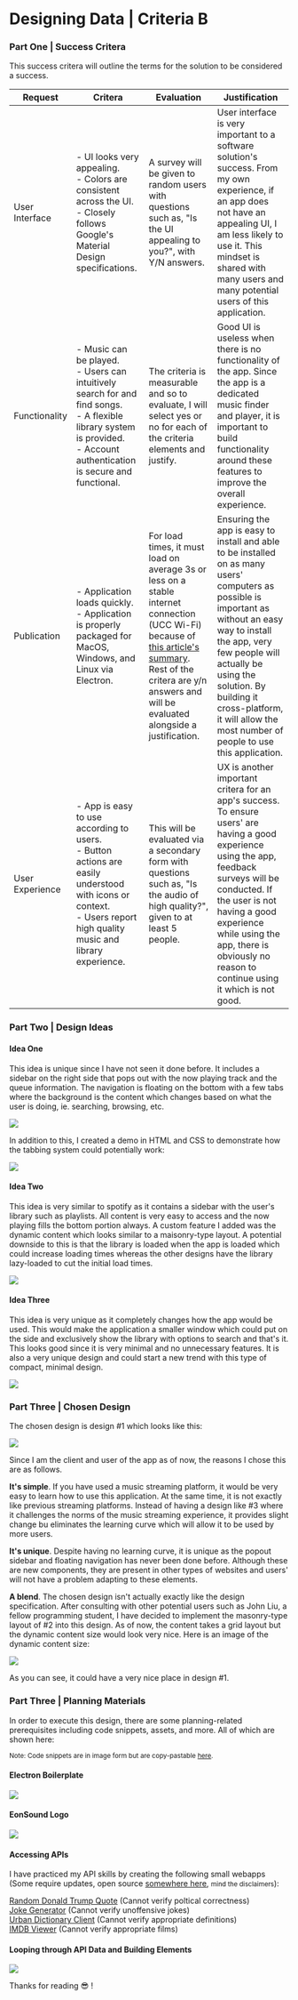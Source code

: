 # Designing Data | Criteria B

### Part One | Success Critera
<p>This success critera will outline the terms for the solution to be considered a success.</p>

| Request| Critera | Evaluation | Justification |
| - | - | - | - |
| User Interface | - UI looks very appealing.<br>- Colors are consistent across the UI.<br>- Closely follows Google's Material Design specifications.  | A survey will be given to random users with questions such as, "Is the UI appealing to you?", with Y/N answers. | User interface is very important to a software solution's success. From my own experience, if an app does not have an appealing UI, I am less likely to use it. This mindset is shared with many users and many potential users of this application. |
| Functionality | - Music can be played.<br> - Users can intuitively search for and find songs.<br>- A flexible library system is provided.<br>- Account authentication is secure and functional. | The criteria is measurable and so to evaluate, I will select yes or no for each of the criteria elements and justify. | Good UI is useless when there is no functionality of the app. Since the app is a dedicated music finder and player, it is important to build functionality around these features to improve the overall experience. |
| Publication | - Application loads quickly. <br>- Application is properly packaged for MacOS, Windows, and Linux via Electron. | For load times, it must load on average 3s or less on a stable internet connection (UCC Wi-Fi) because of <a target="_blank" href="https://www.marketingdive.com/news/google-53-of-mobile-users-abandon-sites-that-take-over-3-seconds-to-load/426070/#:~:text=New%20research%20by%20Google%20has,seconds%20on%20a%204G%20connection.">this article's summary</a>. Rest of the critera are y/n answers and will be evaluated alongside a justification.| Ensuring the app is easy to install and able to be installed on as many users' computers as possible is important as without an easy way to install the app, very few people will actually be using the solution. By building it cross-platform, it will allow the most number of people to use this application. |
| User Experience | - App is easy to use according to users. <br>- Button actions are easily understood with icons or context. <br>- Users report high quality music and library experience. | This will be evaluated via a secondary form with questions such as, "Is the audio of high quality?", given to at least 5 people.| UX is another important critera for an app's success. To ensure users' are having a good experience using the app, feedback surveys will be conducted. If the user is not having a good experience while using the app, there is obviously no reason to continue using it which is not good. |

### Part Two | Design Ideas

#### Idea One
<p>This idea is unique since I have not seen it done before. It includes a sidebar on the right side that pops out with the now playing track and the queue information. The navigation is floating on the bottom with a few tabs where the background is the content which changes based on what the user is doing, ie. searching, browsing, etc.</p>

![](assets/screenshots/2020-10-08-01-12-33.png)

<p>In addition to this, I created a demo in HTML and CSS to demonstrate how the tabbing system could potentially work:</p>

![](assets/idea2demo.gif)

#### Idea Two

<p>This idea is very similar to spotify as it contains a sidebar with the user's library such as playlists. All content is very easy to access and the now playing fills the bottom portion always. A custom feature I added was the dynamic content which looks similar to a maisonry-type layout. A potential downside to this is that the library is loaded when the app is loaded which could increase loading times whereas the other designs have the library lazy-loaded to cut the initial load times. </p>

![](assets/screenshots/2020-10-08-01-12-46.png)

#### Idea Three
<p>This idea is very unique as it completely changes how the app would be used. This would make the application a smaller window which could put on the side and exclusively show the library with options to search and that's it. This looks good since it is very minimal and no unnecessary features. It is also a very unique design and could start a new trend with this type of compact, minimal design.</p>

![](assets/screenshots/2020-10-08-01-12-58.png)

### Part Three | Chosen Design

<p>The chosen design is design #1 which looks like this: </p>

![](assets/screenshots/2020-10-08-01-12-33.png)

Since I am the client and user of the app as of now, the reasons I chose this are as follows. 

<b>It's simple</b>. If you have used a music streaming platform, it would be very easy to learn how to use this application. At the same time, it is not exactly like previous streaming platforms. Instead of having a design like #3 where it challenges the norms of the music streaming experience, it provides slight change bu eliminates the learning curve which will allow it to be used by more users.

<b>It's unique</b>. Despite having no learning curve, it is unique as the popout sidebar and floating navigation has never been done before. Although these are new components, they are present in other types of websites and users' will not have a problem adapting to these elements. 

<b>A blend</b>. The chosen design isn't actually exactly like the design specification. After consulting with other potential users such as John Liu, a fellow programming student, I have decided to implement the masonry-type layout of #2 into this design. As of now, the content takes a grid layout but the dynamic content size would look very nice. Here is an image of the dynamic content size:

![](assets/screenshots/2020-10-08-01-31-06.png)

As you can see, it could have a very nice place in design #1.

### Part Three | Planning Materials
<p>In order to execute this design, there are some planning-related prerequisites including code snippets, assets, and more. All of which are shown here:</p>
<small>Note: Code snippets are in image form but are copy-pastable <a target="_blank" href="https://raw.githubusercontent.com/r0hin/design/master/Y10/summatives/designing-data/assets/b_snippets.txt">here</a>.</small>

#### Electron Boilerplate
![](assets/screenshots/2020-10-08-01-35-44.png)

#### EonSound Logo
![](assets/screenshots/2020-10-08-01-36-30.png)

#### Accessing APIs
<p>I have practiced my API skills by creating the following small webapps (Some require updates, open source <a target="_blank" href="https://github.com/r0hin/r0hin">somewhere here</a>, <small>mind the disclaimers</small>):</p>
<a target="_blank" href="https://r0h.in/?a=trumpy">Random Donald Trump Quote</a> (Cannot verify poltical correctness)
<br>
<a target="_blank" href="https://r0h.in/?a=joke">Joke Generator</a> (Cannot verify unoffensive jokes)
<br>
<a target="_blank" href="https://r0h.in/?a=urban">Urban Dictionary Client</a> (Cannot verify appropriate definitions)<br>
<a target="_blank" href="https://r0h.in/?a=movie">IMDB Viewer</a> (Cannot verify appropriate films)

#### Looping through API Data and Building Elements

![](assets/screenshots/2020-10-08-01-43-12.png)

<p>Thanks for reading 😎 !</p>